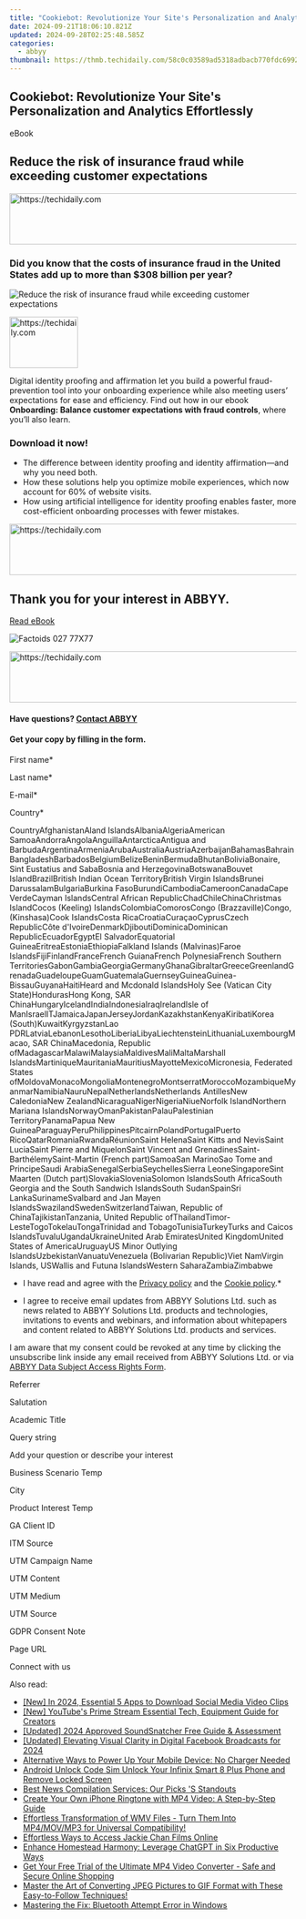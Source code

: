 ```yaml
---
title: "Cookiebot: Revolutionize Your Site's Personalization and Analytics Effortlessly"
date: 2024-09-21T18:06:10.821Z
updated: 2024-09-28T02:25:48.585Z
categories:
  - abbyy
thumbnail: https://thmb.techidaily.com/58c0c03589ad5318adbacb770fdc6992f0cc6897996afbcf99c8f0373ebae00e.jpg
---
```


## Cookiebot: Revolutionize Your Site's Personalization and Analytics Effortlessly

eBook

## Reduce the risk of insurance fraud while exceeding customer expectations

<!-- affiliate ads begin -->
<a href="https://coinrule.sjv.io/c/5597632/1958378/18409" target="_top" id="1958378">
  <img src="//a.impactradius-go.com/display-ad/18409-1958378" border="0" alt="https://techidaily.com" width="728" height="90"/>
</a>
<img height="0" width="0" src="https://coinrule.sjv.io/i/5597632/1958378/18409" style="position:absolute;visibility:hidden;" border="0" />
<!-- affiliate ads end -->

### Did you know that the costs of insurance fraud in the United States add up to more than $308 billion per year?

![Reduce the risk of insurance fraud while exceeding customer expectations](https://static1.abbyy.com/abbyycommedia/37267/onboarding-balance-customer-expectations-with-fraud-controls-insurance.jpg)

<!-- affiliate ads begin -->
<a href="https://aligracehair.sjv.io/c/5597632/2135407/19272" target="_top" id="2135407">
  <img src="//a.impactradius-go.com/display-ad/19272-2135407" border="0" alt="https://techidaily.com" width="120" height="90"/>
</a>
<img height="0" width="0" src="https://aligracehair.sjv.io/i/5597632/2135407/19272" style="position:absolute;visibility:hidden;" border="0" />
<!-- affiliate ads end -->

Digital identity proofing and affirmation let you build a powerful fraud-prevention tool into your onboarding experience while also meeting users’ expectations for ease and efficiency. Find out how in our ebook **Onboarding: Balance customer expectations with fraud controls**, where you’ll also learn.

### Download it now!

* The difference between identity proofing and identity affirmation—and why you need both.
* How these solutions help you optimize mobile experiences, which now account for 60% of website visits.
* How using artificial intelligence for identity proofing enables faster, more cost-efficient onboarding processes with fewer mistakes.

<!-- affiliate ads begin -->
<a href="https://appsumo.8odi.net/c/5597632/2068440/7443" target="_top" id="2068440">
  <img src="//a.impactradius-go.com/display-ad/7443-2068440" border="0" alt="https://techidaily.com" width="728" height="90"/>
</a>
<img height="0" width="0" src="https://appsumo.8odi.net/i/5597632/2068440/7443" style="position:absolute;visibility:hidden;" border="0" />
<!-- affiliate ads end -->

## Thank you for your interest in ABBYY.

[Read eBook](https://digital.abbyy.com/hubfs/documents/content/ebook-use-case-insurance-onboarding-en.pdf "Read eBook") 

![Factoids 027 77X77](https://static4.abbyy.com/abbyycommedia/31652/factoids-027-77x77.svg)

<!-- affiliate ads begin -->
<a href="https://appsumo.8odi.net/c/5597632/2043594/7443" target="_top" id="2043594">
  <img src="//a.impactradius-go.com/display-ad/7443-2043594" border="0" alt="https://techidaily.com" width="728" height="90"/>
</a>
<img height="0" width="0" src="https://appsumo.8odi.net/i/5597632/2043594/7443" style="position:absolute;visibility:hidden;" border="0" />
<!-- affiliate ads end -->

#### Have questions? [Contact ABBYY](https://tools.techidaily.com/abbyy/products/)

#### Get your copy by filling in the form.

First name\*

Last name\*

E-mail\*

Сountry\*

СountryAfghanistanAland IslandsAlbaniaAlgeriaAmerican SamoaAndorraAngolaAnguillaAntarcticaAntigua and BarbudaArgentinaArmeniaArubaAustraliaAustriaAzerbaijanBahamasBahrainBangladeshBarbadosBelgiumBelizeBeninBermudaBhutanBoliviaBonaire, Sint Eustatius and SabaBosnia and HerzegovinaBotswanaBouvet IslandBrazilBritish Indian Ocean TerritoryBritish Virgin IslandsBrunei DarussalamBulgariaBurkina FasoBurundiCambodiaCameroonCanadaCape VerdeCayman IslandsCentral African RepublicChadChileChinaChristmas IslandCocos (Keeling) IslandsColombiaComorosCongo (Brazzaville)Congo, (Kinshasa)Cook IslandsCosta RicaCroatiaCuraçaoCyprusCzech RepublicCôte d'IvoireDenmarkDjiboutiDominicaDominican RepublicEcuadorEgyptEl SalvadorEquatorial GuineaEritreaEstoniaEthiopiaFalkland Islands (Malvinas)Faroe IslandsFijiFinlandFranceFrench GuianaFrench PolynesiaFrench Southern TerritoriesGabonGambiaGeorgiaGermanyGhanaGibraltarGreeceGreenlandGrenadaGuadeloupeGuamGuatemalaGuernseyGuineaGuinea-BissauGuyanaHaitiHeard and Mcdonald IslandsHoly See (Vatican City State)HondurasHong Kong, SAR ChinaHungaryIcelandIndiaIndonesiaIraqIrelandIsle of ManIsraelITJamaicaJapanJerseyJordanKazakhstanKenyaKiribatiKorea (South)KuwaitKyrgyzstanLao PDRLatviaLebanonLesothoLiberiaLibyaLiechtensteinLithuaniaLuxembourgMacao, SAR ChinaMacedonia, Republic ofMadagascarMalawiMalaysiaMaldivesMaliMaltaMarshall IslandsMartiniqueMauritaniaMauritiusMayotteMexicoMicronesia, Federated States ofMoldovaMonacoMongoliaMontenegroMontserratMoroccoMozambiqueMyanmarNamibiaNauruNepalNetherlandsNetherlands AntillesNew CaledoniaNew ZealandNicaraguaNigerNigeriaNiueNorfolk IslandNorthern Mariana IslandsNorwayOmanPakistanPalauPalestinian TerritoryPanamaPapua New GuineaParaguayPeruPhilippinesPitcairnPolandPortugalPuerto RicoQatarRomaniaRwandaRéunionSaint HelenaSaint Kitts and NevisSaint LuciaSaint Pierre and MiquelonSaint Vincent and GrenadinesSaint-BarthélemySaint-Martin (French part)SamoaSan MarinoSao Tome and PrincipeSaudi ArabiaSenegalSerbiaSeychellesSierra LeoneSingaporeSint Maarten (Dutch part)SlovakiaSloveniaSolomon IslandsSouth AfricaSouth Georgia and the South Sandwich IslandsSouth SudanSpainSri LankaSurinameSvalbard and Jan Mayen IslandsSwazilandSwedenSwitzerlandTaiwan, Republic of ChinaTajikistanTanzania, United Republic ofThailandTimor-LesteTogoTokelauTongaTrinidad and TobagoTunisiaTurkeyTurks and Caicos IslandsTuvaluUgandaUkraineUnited Arab EmiratesUnited KingdomUnited States of AmericaUruguayUS Minor Outlying IslandsUzbekistanVanuatuVenezuela (Bolivarian Republic)Viet NamVirgin Islands, USWallis and Futuna IslandsWestern SaharaZambiaZimbabwe

* I have read and agree with the [Privacy policy](https://tools.techidaily.com/abbyy/products/) and the [Cookie policy](https://tools.techidaily.com/abbyy/products/).\*

* I agree to receive email updates from ABBYY Solutions Ltd. such as news related to ABBYY Solutions Ltd. products and technologies, invitations to events and webinars, and information about whitepapers and content related to ABBYY Solutions Ltd. products and services.  
    
I am aware that my consent could be revoked at any time by clicking the unsubscribe link inside any email received from ABBYY Solutions Ltd. or via [ABBYY Data Subject Access Rights Form](https://tools.techidaily.com/abbyy/products/).

Referrer

Salutation

Academic Title

Query string

Add your question or describe your interest

Business Scenario Temp

City

Product Interest Temp

GA Client ID

ITM Source

UTM Campaign Name

UTM Content

UTM Medium

UTM Source

GDPR Consent Note

Page URL

Connect with us

<ins class="adsbygoogle"
     style="display:block"
     data-ad-format="autorelaxed"
     data-ad-client="ca-pub-7571918770474297"
     data-ad-slot="1223367746"></ins>

<ins class="adsbygoogle"
     style="display:block"
     data-ad-client="ca-pub-7571918770474297"
     data-ad-slot="8358498916"
     data-ad-format="auto"
     data-full-width-responsive="true"></ins>

<span class="atpl-alsoreadstyle">Also read:</span>
<div><ul>
<li><a href="https://facebook-videos.techidaily.com/new-in-2024-essential-5-apps-to-download-social-media-video-clips/"><u>[New] In 2024, Essential 5 Apps to Download Social Media Video Clips</u></a></li>
<li><a href="https://youtube-data.techidaily.com/outubes-prime-stream-essential-tech-equipment-guide-for-creators/"><u>[New] YouTube's Prime Stream Essential Tech, Equipment Guide for Creators</u></a></li>
<li><a href="https://digital-screen-recording.techidaily.com/updated-2024-approved-soundsnatcher-free-guide-and-assessment/"><u>[Updated] 2024 Approved SoundSnatcher Free Guide & Assessment</u></a></li>
<li><a href="https://facebook-clips.techidaily.com/updated-elevating-visual-clarity-in-digital-facebook-broadcasts-for-2024/"><u>[Updated] Elevating Visual Clarity in Digital Facebook Broadcasts for 2024</u></a></li>
<li><a href="https://tech-recovery.techidaily.com/alternative-ways-to-power-up-your-mobile-device-no-charger-needed/"><u>Alternative Ways to Power Up Your Mobile Device: No Charger Needed</u></a></li>
<li><a href="https://sim-unlock.techidaily.com/android-unlock-code-sim-unlock-your-infinix-smart-8-plus-phone-and-remove-locked-screen-by-drfone-android/"><u>Android Unlock Code Sim Unlock Your Infinix Smart 8 Plus Phone and Remove Locked Screen</u></a></li>
<li><a href="https://techtrends.techidaily.com/best-news-compilation-services-our-picks-s-standouts/"><u>Best News Compilation Services: Our Picks 'S Standouts</u></a></li>
<li><a href="https://solve-hot.techidaily.com/create-your-own-iphone-ringtone-with-mp4-video-a-step-by-step-guide/"><u>Create Your Own iPhone Ringtone with MP4 Video: A Step-by-Step Guide</u></a></li>
<li><a href="https://solve-hot.techidaily.com/effortless-transformation-of-wmv-files-turn-them-into-mp4movmp3-for-universal-compatibility/"><u>Effortless Transformation of WMV Files - Turn Them Into MP4/MOV/MP3 for Universal Compatibility!</u></a></li>
<li><a href="https://solve-hot.techidaily.com/effortless-ways-to-access-jackie-chan-films-online/"><u>Effortless Ways to Access Jackie Chan Films Online</u></a></li>
<li><a href="https://tech-revival.techidaily.com/enhance-homestead-harmony-leverage-chatgpt-in-six-productive-ways/"><u>Enhance Homestead Harmony: Leverage ChatGPT in Six Productive Ways</u></a></li>
<li><a href="https://solve-hot.techidaily.com/get-your-free-trial-of-the-ultimate-mp4-video-converter-safe-and-secure-online-shopping/"><u>Get Your Free Trial of the Ultimate MP4 Video Converter - Safe and Secure Online Shopping</u></a></li>
<li><a href="https://solve-hot.techidaily.com/master-the-art-of-converting-jpeg-pictures-to-gif-format-with-these-easy-to-follow-techniques/"><u>Master the Art of Converting JPEG Pictures to GIF Format with These Easy-to-Follow Techniques!</u></a></li>
<li><a href="https://win11.techidaily.com/mastering-the-fix-bluetooth-attempt-error-in-windows/"><u>Mastering the Fix: Bluetooth Attempt Error in Windows</u></a></li>
</ul></div>

